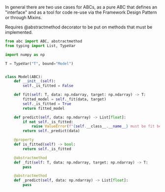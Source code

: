 In general there are two use cases for ABCs, as a pure ABC that defines an "interface" and as a tool for code re-use via the Framework Design Pattern or through Mixins.

Requires @abstractmethod decorator to be put on methods that must be implemented.

```python
from abc import ABC, abstractmethod
from typing import List, TypeVar

import numpy as np

T = TypeVar("T", bound="Model")


class Model(ABC):
    def __init__(self):
        self._is_fitted = False

    def fit(self: T, data: np.ndarray, target: np.ndarray) -> T:
        fitted_model = self._fit(data, target)
        self._is_fitted = True
        return fitted_model

    def predict(self, data: np.ndarray) -> List[float]:
        if not self._is_fitted:
            raise ValueError(f"{self.__class__.__name__} must be fit before calling predict")
        return self._predict(data)

    @property
    def is_fitted(self) -> bool:
        return self._is_fitted

    @abstractmethod
    def _fit(self: T, data: np.ndarray, target: np.ndarray) -> T:
        pass

    @abstractmethod
    def _predict(self, data: np.ndarray) -> List[float]:
        pass
```